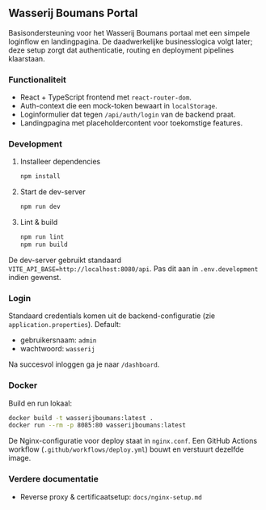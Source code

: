 ## Wasserij Boumans Portal

Basisondersteuning voor het Wasserij Boumans portaal met een simpele loginflow en landingpagina. De daadwerkelijke businesslogica volgt later; deze setup zorgt dat authenticatie, routing en deployment pipelines klaarstaan.

### Functionaliteit
- React + TypeScript frontend met `react-router-dom`.
- Auth-context die een mock-token bewaart in `localStorage`.
- Loginformulier dat tegen `/api/auth/login` van de backend praat.
- Landingpagina met placeholdercontent voor toekomstige features.

### Development
1. Installeer dependencies  
   ```bash
   npm install
   ```
2. Start de dev-server  
   ```bash
   npm run dev
   ```
3. Lint & build  
   ```bash
   npm run lint
   npm run build
   ```

De dev-server gebruikt standaard `VITE_API_BASE=http://localhost:8080/api`. Pas dit aan in `.env.development` indien gewenst.

### Login
Standaard credentials komen uit de backend-configuratie (zie `application.properties`). Default:
- gebruikersnaam: `admin`
- wachtwoord: `wasserij`

Na succesvol inloggen ga je naar `/dashboard`.

### Docker
Build en run lokaal:
```bash
docker build -t wasserijboumans:latest .
docker run --rm -p 8085:80 wasserijboumans:latest
```

De Nginx-configuratie voor deploy staat in `nginx.conf`. Een GitHub Actions workflow (`.github/workflows/deploy.yml`) bouwt en verstuurt dezelfde image.

### Verdere documentatie
- Reverse proxy & certificaatsetup: `docs/nginx-setup.md`

